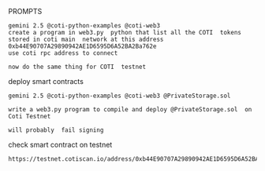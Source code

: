 PROMPTS


```
gemini 2.5 @coti-python-examples @coti-web3
create a program in web3.py  python that list all the COTI  tokens stored in coti main  network at this address 
0xb44E90707A29890942AE1D6595D6A52BA2Ba762e
use coti rpc address to connect
````

```
now do the same thing for COTI  testnet
````

deploy smart contracts

```
gemini 2.5 @coti-python-examples @coti-web3 @PrivateStorage.sol

write a web3.py program to compile and deploy @PrivateStorage.sol  on Coti Testnet

will probably  fail signing
```

check smart contract on  testnet

```
https://testnet.cotiscan.io/address/0xb44E90707A29890942AE1D6595D6A52BA2Ba762e
```
